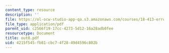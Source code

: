 ```yaml
---
content_type: resource
description: ''
file: https://ol-ocw-studio-app-qa.s3.amazonaws.com/courses/18-413-error-correcting-codes-laboratory-spring-2004/4215f545fb81cbc74f2849d4596c802b_out0.pdf
file_type: application/pdf
parent_uid: c2566f19-17cc-4273-5d12-16a28adb0fee
resourcetype: Document
title: out0.pdf
uid: 4215f545-fb81-cbc7-4f28-49d4596c802b
---
```


